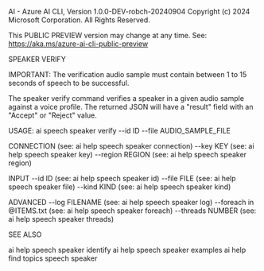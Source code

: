 AI - Azure AI CLI, Version 1.0.0-DEV-robch-20240904
Copyright (c) 2024 Microsoft Corporation. All Rights Reserved.

This PUBLIC PREVIEW version may change at any time.
See: https://aka.ms/azure-ai-cli-public-preview

SPEAKER VERIFY

IMPORTANT: The verification audio sample must contain between 1 to 15 seconds of speech to be successful.

  The speaker verify command verifies a speaker in a given audio sample against a voice profile. The returned JSON will have a "result" field with an "Accept" or "Reject" value.

USAGE: ai speech speaker verify --id ID --file AUDIO_SAMPLE_FILE

  CONNECTION                      (see: ai help speech speaker connection)
    --key KEY                     (see: ai help speech speaker key)
    --region REGION               (see: ai help speech speaker region)

  INPUT
    --id ID                       (see: ai help speech speaker id)
    --file FILE                   (see: ai help speech speaker file)
    --kind KIND                   (see: ai help speech speaker kind)

  ADVANCED
    --log FILENAME                (see: ai help speech speaker log)
    --foreach in @ITEMS.txt       (see: ai help speech speaker foreach)
    --threads NUMBER              (see: ai help speech speaker threads)

SEE ALSO

  ai help speech speaker identify
  ai help speech speaker examples
  ai help find topics speech speaker

